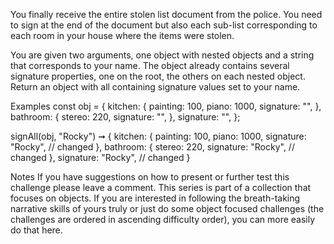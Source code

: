 You finally receive the entire stolen list document from the police. You need to sign at the end of the document but also each sub-list corresponding to each room in your house where the items were stolen.

You are given two arguments, one object with nested objects and a string that corresponds to your name. The object already contains several signature properties, one on the root, the others on each nested object. Return an object with all containing signature values set to your name.

Examples
const obj = {
    kitchen: {
      painting: 100,
      piano: 1000,
      signature: "",
    },
    bathroom: {
      stereo: 220,
      signature: "",
    },
    signature: "",
  };

signAll(obj, "Rocky") ➞ {
    kitchen: {
      painting: 100,
      piano: 1000,
      signature: "Rocky",  // changed
    },
    bathroom: {
      stereo: 220,
      signature: "Rocky",  // changed
    },
    signature: "Rocky",  // changed
}

Notes
If you have suggestions on how to present or further test this challenge please leave a comment.
This series is part of a collection that focuses on objects. If you are interested in following the breath-taking narrative skills of yours truly or just do some object focused challenges (the challenges are ordered in ascending difficulty order), you can more easily do that here.